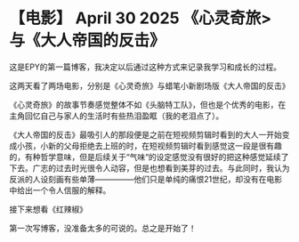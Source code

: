 # 【电影】 April 30 2025 《心灵奇旅> 与《大人帝国的反击》

这是EPY的第一篇博客，我决定以后通过这种方式来记录我学习和成长的过程。

这两天看了两场电影，分别是《心灵奇旅》与蜡笔小新剧场版《大人帝国的反击》

《心灵奇旅》的故事节奏感觉整体不如《头脑特工队》，但也是个优秀的电影，在主角回忆自己与家人的生活时有些热泪盈眶（我的老泪点了）。

《大人帝国的反击》最吸引人的那段便是之前在短视频剪辑时看到的大人一开始变成小孩，小新的父母拒绝去上班的时，在短视频剪辑时看到感觉这一段是很有趣的，有种哲学意味，但是后续关于“气味“的设定感觉没有很好的把这种感觉延续了下去。广志的过去时光很令人动容，但是也想看到美芽的过去。与此同时，我认为反派的人设刻画有些单薄—————他们只是单纯的痛恨21世纪，却没有在电影中给出一个令人信服的解释。

接下来想看《红辣椒》

第一次写博客，没准备太多的可说的。总之是开始了！
